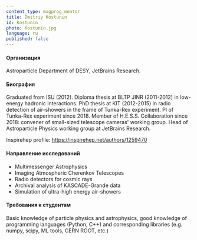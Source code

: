 ```yaml
---
content_type: magprog_mentor
title: Dmitriy Kostunin
id: Kostunin
photo: Kostunin.jpg
language: ru
published: false
---
```


#### Организация
Astroparticle Department of DESY, JetBrains Research.

#### Биография

Graduated from ISU (2012). Diploma thesis at BLTP JINR (2011-2012) in low-energy hadronic interactions. PhD thesis at KIT (2012-2015) in radio detection of air-showers in the frame of Tunka-Rex experiment. PI of Tunka-Rex experiment since 2018. Member of H.E.S.S. Collaboration since 2018: convener of small-sized telescope cameras' working group. Head of Astroparticle Physics working group at JetBrains Research.

Inspirehep profile: https://inspirehep.net/authors/1259470

#### Направление исследований

* Multimessenger Astrophysics
* Imaging Atmospheric Cherenkov Telescopes
* Radio detectors for cosmic rays
* Archival analysis of KASCADE-Grande data
* Simulation of ultra-high energy air-showers

#### Требования к студентам

Basic knowledge of particle physics and astrophysics, good knowledge of programming languages (Python, C++) and corresponding libraries (e.g. numpy, scipy, ML tools, CERN ROOT, etc.)